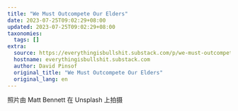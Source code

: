 ```yaml
---
title: "We Must Outcompete Our Elders"
date: 2023-07-25T09:02:29+08:00
updated: 2023-07-25T09:02:29+08:00
taxonomies:
  tags: []
extra:
  source: https://everythingisbullshit.substack.com/p/we-must-outcompete-our-elders
  hostname: everythingisbullshit.substack.com
  author: David Pinsof
  original_title: "We Must Outcompete Our Elders"
  original_lang: en
---
```


照片由 Matt Bennett 在 Unsplash 上拍摄
